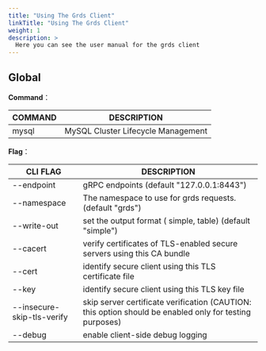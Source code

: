 ```yaml
---
title: "Using The Grds Client"
linkTitle: "Using The Grds Client"
weight: 1
description: >
  Here you can see the user manual for the grds client
---
```


## Global
**Command**：

| COMMAND       | DESCRIPTION                        |
| ------------- | ---------------------------------- |
| mysql | MySQL Cluster Lifecycle Management |

**Flag**：

| CLI FLAG                   | DESCRIPTION                                                  |
| -------------------------- | ------------------------------------------------------------ |
| --endpoint                 | gRPC endpoints (default "127.0.0.1:8443")                    |
| --namespace                | The namespace to use for grds requests. (default "grds")     |
| --write-out                | set the output format ( simple, table) (default "simple")    |
| --cacert                   | verify certificates of TLS-enabled secure servers using this CA bundle |
| --cert                     | identify secure client using this TLS certificate file       |
| --key                      | identify secure client using this TLS key file               |
| --insecure-skip-tls-verify | skip server certificate verification (CAUTION: this option should be enabled only for testing purposes) |
| --debug                    | enable client-side debug logging                             |
